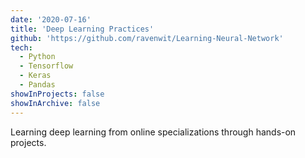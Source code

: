 ```yaml
---
date: '2020-07-16'
title: 'Deep Learning Practices'
github: 'https://github.com/ravenwit/Learning-Neural-Network'
tech:
  - Python
  - Tensorflow
  - Keras
  - Pandas
showInProjects: false
showInArchive: false
---
```


Learning deep learning from online specializations through hands-on projects. 


